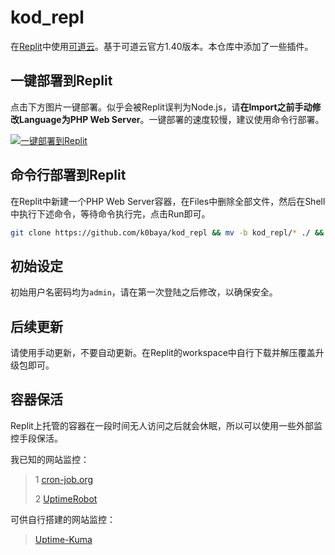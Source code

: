 # kod_repl

在[Replit](https://replit.com/)中使用[可道云](https://kodcloud.com/)。基于可道云官方1.40版本。本仓库中添加了一些插件。

## 一键部署到Replit

点击下方图片一键部署。似乎会被Replit误判为Node.js，请**在Import之前手动修改Language为PHP Web Server**。一键部署的速度较慢，建议使用命令行部署。

[![一键部署到Replit](https://upload.wikimedia.org/wikipedia/commons/thumb/7/78/New_Replit_Logo.svg/330px-New_Replit_Logo.svg.png)](https://replit.com/github/k0baya/kod_repl)

## 命令行部署到Replit

在Replit中新建一个PHP Web Server容器，在Files中删除全部文件，然后在Shell中执行下述命令，等待命令执行完，点击Run即可。

```bash
git clone https://github.com/k0baya/kod_repl && mv -b kod_repl/* ./ && mv -b kod_repl/.[^.]* ./ && rm -rf *~ && rm -rf kod_repl
```

## 初始设定

初始用户名密码均为`admin`，请在第一次登陆之后修改，以确保安全。

## 后续更新

请使用手动更新，不要自动更新。在Replit的workspace中自行下载并解压覆盖升级包即可。

## 容器保活

Replit上托管的容器在一段时间无人访问之后就会休眠，所以可以使用一些外部监控手段保活。

我已知的网站监控：

>1 [cron-job.org](https://console.cron-job.org)
>
>2 [UptimeRobot](https://uptimerobot.com/)

可供自行搭建的网站监控：

>[Uptime-Kuma](https://github.com/louislam/uptime-kuma)
